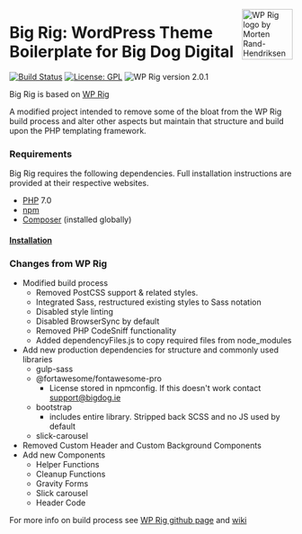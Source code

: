 <img align="right" width="90" height="90"
     src="https://www.bigdog.ie/wp-content/themes/bb-theme-child/images/bdd-logo.svg"
     title="WP Rig logo by Morten Rand-Hendriksen">
# Big Rig: WordPress Theme Boilerplate for Big Dog Digital
[![Build Status](https://travis-ci.com/wprig/wprig.svg?branch=master)](https://travis-ci.com/wprig/wprig)
[![License: GPL](https://img.shields.io/github/license/wprig/wprig)](https://www.gnu.org/licenses/gpl-3.0.html)
![WP Rig version 2.0.1](https://img.shields.io/badge/version-2.0.1-blue.svg)


Big Rig is based on [WP Rig](https://github.com/wprig/wprig/)

A modified project intended to remove some of the bloat from the WP Rig build process and alter other aspects but maintain that structure and build upon the PHP templating framework.


### Requirements
Big Rig requires the following dependencies. Full installation instructions are provided at their respective websites.

- [PHP](http://php.net/) 7.0
- [npm](https://www.npmjs.com/)
- [Composer](https://getcomposer.org/) (installed globally)

#### [Installation](https://github.com/wprig/wprig#how-to-install-wp-rig)

### Changes from WP Rig
- Modified build process
    - Removed PostCSS support & related styles.
    - Integrated Sass, restructured existing styles to Sass notation
    - Disabled style linting
    - Disabled BrowserSync by default
    - Removed PHP CodeSniff functionality
    - Added dependencyFiles.js to copy required files from node_modules
- Add new production dependencies for structure and commonly used libraries
    - gulp-sass
    - @fortawesome/fontawesome-pro
        - License stored in npmconfig. If this doesn't work contact [support@bigdog.ie](mailto:support@bigdog.ie)
    - bootstrap
        - includes entire library. Stripped back SCSS and no JS used by default
    - slick-carousel
- Removed Custom Header and Custom Background Components
- Add new Components
    - Helper Functions
    - Cleanup Functions
    - Gravity Forms
    - Slick carousel
    - Header Code

For more info on build process see [WP Rig github page](https://github.com/wprig/wprig#how-to-build-wp-rig-for-production) and [wiki](https://github.com/wprig/wprig/wiki)
